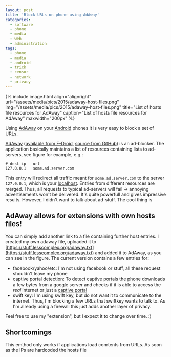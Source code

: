 ```yaml
---
layout: post
title: 'Block URLs on phone using AdAway'
categories:
  - software
  - phone
  - media
  - web
  - administration
tags:
  - phone
  - media
  - android
  - trick
  - censor
  - network
  - privacy
---
```


{% include image.html align="alignright" url="/assets/media/pics/2015/adaway-host-files.png" img="/assets/media/pics/2015/adaway-host-files.png" title="List of hosts file resources for AdAway" caption="List of hosts file resources for AdAway" maxwidth="200px" %}

Using [AdAway](https://f-droid.org/repository/browse/?fdid=org.adaway) on your [Android](https://en.wikipedia.org/wiki/Android_%28operating_system%29) phones it is very easy to block a set of URLs.


[AdAway](http://www.adaway.org/) ([available from F-Droid](https://f-droid.org/repository/browse/?fdid=org.adaway), [source from GitHub](https://github.com/Free-Software-for-Android/AdAway)) is an ad-blocker. The application basically maintains a list of resources containing lists to ad-servers, see figure for example, e.g.:

    # dest ip   url
    127.0.0.1   some.ad.server.com

This entry will redirect all traffic meant for `some.ad.server.com` to the server `127.0.0.1`, which is your [localhost](https://en.wikipedia.org/wiki/Localhost#Name_resolution). Entries from different resources are merged. Thus, all requests to typical ad-servers will fail &rarr; annoying advertisements won't be delivered. It's quite powerfull and gives impressive results.
However, I didn't want to talk about ad-stuff. The cool thing is

## AdAway allows for extensions with own hosts files!

You can simply add another link to a file containing further host entries. I created my own adaway file, uploaded it to [https://stuff.lesscomplex.org/adaway.txt](https://stuff.lesscomplex.org/adaway.txt) and added it to AdAway, as you can see in the figure. The current version contains a few entries for:

* facebook/yahoo/etc: I'm not using facebook or stuff, all these request shouldn't leave my phone
* captive portal detection: To detect captive portals the phone downloads a few bytes from a google server and checks if it is able to access the *real* internet or just a [captive portal](https://en.wikipedia.org/wiki/Captive_portal)
* swift key: I'm using swift key, but do not want it to communicate to the internet. Thus, I'm blocking a few URLs that swiftkey wants to talk to. As I'm already using a firewall this just adds another layer of privacy.

Feel free to use my "extension", but I expect it to change over time. :)

## Shortcomings

This emthod only works if applications load conrtents from URLs. As soon as the IPs are hardcoded the hosts file 

